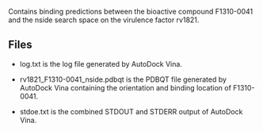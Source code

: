 Contains binding predictions between the bioactive compound F1310-0041 and the nside search space on the virulence factor rv1821.

## Files

- log.txt is the log file generated by AutoDock Vina.

- rv1821_F1310-0041_nside.pdbqt is the PDBQT file generated by AutoDock Vina containing the orientation and binding location of F1310-0041.

- stdoe.txt is the combined STDOUT and STDERR output of AutoDock Vina.

